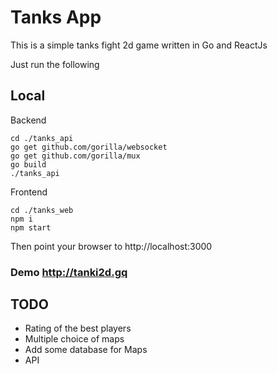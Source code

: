 # Tanks App

This is a simple tanks fight 2d game written in Go and ReactJs

Just run the following

## Local

Backend
```
cd ./tanks_api
go get github.com/gorilla/websocket
go get github.com/gorilla/mux
go build
./tanks_api
```
Frontend

```
cd ./tanks_web
npm i
npm start
```
Then point your browser to http://localhost:3000

### Demo http://tanki2d.gq


## TODO

- Rating of the best players
- Multiple choice of maps 
- Add some database for Maps
- API

